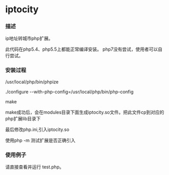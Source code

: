 # iptocity

### 描述

ip地址转城市php扩展。

此代码在php5.4、php5.5上都能正常编译安装。
php7没有尝试，使用者可以自行尝试。

### 安装过程

/usr/local/php/bin/phpize

./configure --with-php-config=/usr/local/php/bin/php-config

make

make成功后，会在modules目录下面生成iptocity.so文件。把此文件cp到对应的php扩展lib目录下

最后修改php.ini,引入iptocity.so

使用php -m 测试扩展是否正确引入

### 使用例子

请直接查看并运行 test.php。



